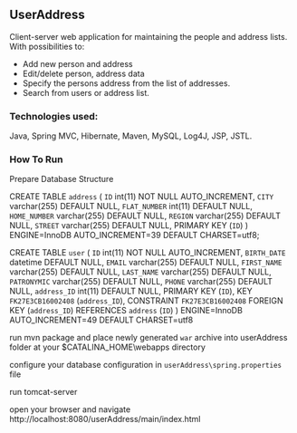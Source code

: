 ## UserAddress
Client-server web application for maintaining the people and address lists.
With possibilities to: 
 - Add new person and address
 - Edit/delete person, address data
 - Specify the persons address from the list of addresses. 
 - Search from users or address list.

### Technologies used: 
Java, Spring MVC, Hibernate, Maven, MySQL, Log4J, JSP, JSTL.

### How To Run

Prepare Database Structure

CREATE TABLE `address` (
  `ID` int(11) NOT NULL AUTO_INCREMENT,
  `CITY` varchar(255) DEFAULT NULL,
  `FLAT_NUMBER` int(11) DEFAULT NULL,
  `HOME_NUMBER` varchar(255) DEFAULT NULL,
  `REGION` varchar(255) DEFAULT NULL,
  `STREET` varchar(255) DEFAULT NULL,
  PRIMARY KEY (`ID`)
) ENGINE=InnoDB AUTO_INCREMENT=39 DEFAULT CHARSET=utf8;

CREATE TABLE `user` (
  `ID` int(11) NOT NULL AUTO_INCREMENT,
  `BIRTH_DATE` datetime DEFAULT NULL,
  `EMAIL` varchar(255) DEFAULT NULL,
  `FIRST_NAME` varchar(255) DEFAULT NULL,
  `LAST_NAME` varchar(255) DEFAULT NULL,
  `PATRONYMIC` varchar(255) DEFAULT NULL,
  `PHONE` varchar(255) DEFAULT NULL,
  `address_ID` int(11) DEFAULT NULL,
  PRIMARY KEY (`ID`),
  KEY `FK27E3CB16002408` (`address_ID`),
  CONSTRAINT `FK27E3CB16002408` FOREIGN KEY (`address_ID`) REFERENCES `address` (`ID`)
) ENGINE=InnoDB AUTO_INCREMENT=49 DEFAULT CHARSET=utf8

run mvn package and place newly generated `war` archive into userAddress folder at your $CATALINA_HOME\webapps directory

configure your database configuration in `userAddress\spring.properties` file

run tomcat-server

open your browser and navigate http://localhost:8080/userAddress/main/index.html
